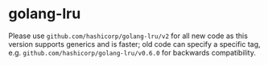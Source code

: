 golang-lru
==========

Please use `github.com/hashicorp/golang-lru/v2` for all new code as this
version supports generics and is faster; old code can specify a specific tag,
e.g.  `github.com/hashicorp/golang-lru/v0.6.0` for backwards compatibility.
